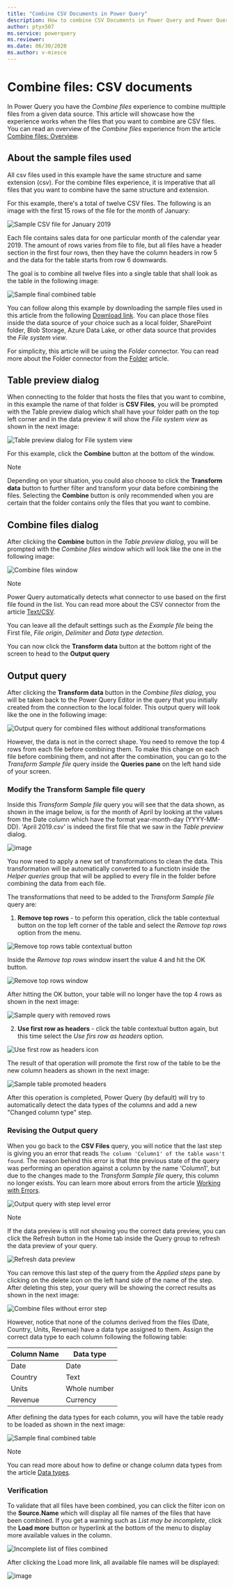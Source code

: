 ```yaml
---
title: "Combine CSV Documents in Power Query" 
description: How to combine CSV Documents in Power Query and Power Query Online
author: ptyx507
ms.service: powerquery
ms.reviewer: 
ms.date: 06/30/2020
ms.author: v-miesco
---
```


# Combine files: CSV documents

In Power Query you have the *Combine files* experience to combine multtiple files from a given data source. This article will showcase how the experience works when the files that you want to combine are CSV files. You can read an overview of the *Combine files* experience from the article [Combine files: Overview](combine-files-overview.md). 

## About the sample files used

All csv files used in this example have the same structure and same extension (csv). For the combine files experience, it is imperative that all files that you want to combine have the same structure and extension.

For this example, there's a total of twelve CSV files. The following is an image with the first 15 rows of the file for the month of January:

![Sample CSV file for January 2019](images/me-combine-files-csv-sample-csv-file.png)

Each file contains sales data for one particular month of the calendar year 2019. The amount of rows varies from file to file, but all files have a header section in the first four rows, then they have the column headers in row 5 and the data for the table starts from row 6 downwards. 

The goal is to combine all twelve files into a single table that shall look as the table in the following image:

![Sample final combined table](images/me-combine-files-csv-final-table.png)

You can follow along this example by downloading the sample files used in this article from the following [Download link](csv-files.zip). You can place those files inside the  data source of your choice such as a local folder, SharePoint folder, Blob Storage, Azure Data Lake, or other data source that provides the *File system view*. 

For simplicity, this article will be using the *Folder* connector. You can read more about the Folder connector from the [Folder](Connectors/Folder.md) article.

## Table preview dialog

When connecting to the folder that hosts the files that you want to combine, in this example the name of that folder is **CSV Files**, you will be prompted with the Table preview dialog which shall have your folder path on the top left corner  and in the data preview it will show the *File system view* as shown in the next image:

![Table preview dialog for File system view](images/me-combine-files-csv-files-list.png)

For this example, click the **Combine** button at the bottom of the window.

>[!Note]
>Depending on your situation, you could also choose to click the **Transform data** button to further filter and transform your data before combining the files. Selecting the **Combine** button is only recommended when you are certain that the folder contains only the files that you want to combine.

## Combine files dialog

After clicking the **Combine** button in the *Table preview dialog*, you will be prompted with the *Combine files* window which will look like the one in the following image:

![Combine files window](images/me-combine-files-csv-combine-files-window.png)

>[!Note]
>Power Query automatically detects what connector to use based on the first file found in the list. You can read more about the CSV connector from the article [Text/CSV](textcsv.md).

You can leave all the default settings such as the *Example file* being the First file, *File origin*, *Delimiter* and *Data type detection*.

You can now click the **Transform data** button at the bottom right of the screen to head to the **Output query**

## Output query

After clicking the **Transform data** button in the *Combine files dialog*, you will be taken back to the Power Query Editor in the query that you initially created from the connection to the local folder. This output query will look like the one in the following image:

![Output query for combined files without additional transformations](images/me-combine-files-csv-combined-files-pre-transformation.png)

However, the data is not in the correct shape. You need to remove the top 4 rows from each file before combining them. To make this change on each file before combining them, and not after the combination, you can go to the *Transform Sample file* query inside the **Queries pane** on the left hand side of your screen.

### Modify the Transform Sample file query

Inside this *Transform Sample file* query you will see that the data shown, as shown in the image below, is for the month of April by looking at the values from the Date column which have the format year-month-day (YYYY-MM-DD). 'April 2019.csv' is indeed the first file that we saw in the *Table preview* dialog.

![image](images/me-combine-files-csv-transform-sample-file.png)

You now need to apply a new set of transformations to clean the data. This transformation will be automatically converted to a functiotn inside the *Helper queries* group that will be applied to every file in the folder before combining the data from each file.

The transformations that need to be added to the *Transform Sample file* query are:
1. **Remove top rows** - to peform this operation, click the table contextual button on the top left corner of the table and select the *Remove top rows* option from the menu. 

![Remove top rows table contextual button](images/me-combine-files-csv-remove-top-rows.png)

Inside the *Remove top rows* window insert the value 4 and hit the OK button.

![Remove top rows window](images/me-combine-files-csv-remove-top-rows-window.png)

After hitting the OK button, your table will no longer have the top 4 rows as shown in the next image:

![Sample query with removed rows](images/me-combine-files-csv-top-rows-removed.png)

2. **Use first row as headers** - click the table contextual button again, but this time select the *Use firs row as headers* option.

![Use first row as headers icon](images/me-combine-files-csv-promote-headers.png)

The result of that operation will promote the first row of the table to be the new column headers as shown in the next image: 

![Sample table promoted headers](images/me-combine-files-csv-headers-promoted.png)

After this operation is completed, Power Query (by default) will try to automatically detect the data types of the columns and add a new "Changed column type" step.

### Revising the Output query

When you go back to the **CSV Files** query, you will notice that the last step is giving you an error that reads ```The column 'Column1' of the table wasn't found```. The reason behind this error is that thte previous state of the query was performing an operation against a column by the name 'Column1', but due to the changes made to the *Transform Sample file* query, this column no longer exists. You can learn more about errors from the article [Working with Errors](working-with-errors.md).

![Output query with step level error](images/me-combine-files-csv-column-name-error.png)

>[!Note]
> If the data preview is still not showing you the correct data preview, you can click the Refresh button in the Home tab inside the Query group to refresh the data preview of your query.
>
>![Refresh data preview](images/me-combine-files-csv-refresh-preview.png)
>

You can remove this last step of the query from the *Applied steps* pane by clicking on the delete icon on the left hand side of the name of the step. After deleting this step, your query will be showing the correct results as shown in the next image:

![Combine files without error step](images/me-combine-files-csv-expanded-table-step.png)

However, notice that none of the columns derived from the files (Date, Country, Units, Revenue) have a data type assigned to them. Assign the correct data type to each column following the following table:

Column Name | Data type|
------------|----------|
Date| Date
Country | Text
Units| Whole number
Revenue| Currency

After defining the data types for each column, you will have the table ready to be loaded as shown in the next image:

![Sample final combined table](images/me-combine-files-csv-final-table.png)

>[!Note]
>You can read more about how to define or change column data types from the article [Data types](data-types.md).

### Verification

To validate that all files have been combined, you can click the filter icon on the **Source.Name** which will display all file names of the files that have been combined. If you get a warning such as *List may be incomplete*, click the **Load more** button or hyperlink at the bottom of the menu to display more available values in the column.

![Incomplete list of files combined](images/me-combine-files-csv-incomplete-list.png)

After clicking the Load more link, all available file names will be displayed:

![image](images/me-combine-files-csv-full-combined-files-list.png)
